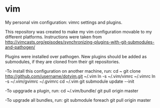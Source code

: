 # vim

My personal vim configuration: vimrc settings and plugins.

This repository was created to make my vim configuration movable to my different platforms. Instructions were taken from 
http://vimcasts.org/episodes/synchronizing-plugins-with-git-submodules-and-pathogen/

Plugins were installed over pathogen. New plugins should be added as submodules, if they are cloned from their git repositories. 

-To install this configuration on another machine, run:
cd ~
git clone http://github.com/username/dotvim.git ~/.vim
ln -s ~/.vim/vimrc ~/.vimrc
ln -s ~/.vim/gvimrc ~/.gvimrc
cd ~/.vim
git submodule update --init

-To upggrade a plugin, run:
cd ~/.vim/bundle/<plugin>
git pull origin master

-To upgrade all bundles, run:
git submodule foreach git pull origin master
